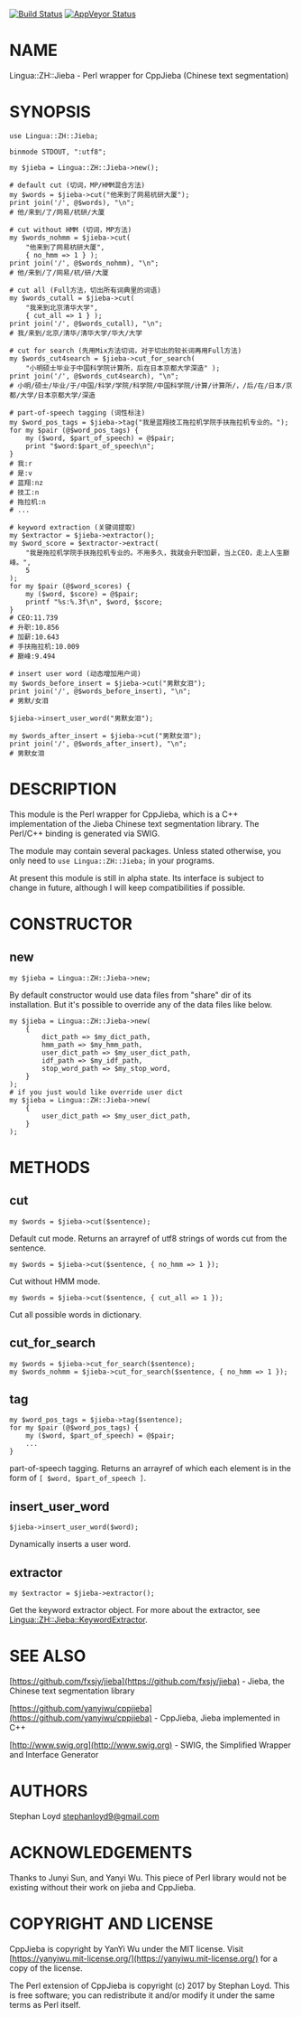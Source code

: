 [![Build Status](https://travis-ci.org/stphnlyd/perl5-jieba.svg?branch=master)](https://travis-ci.org/stphnlyd/perl5-jieba)
[![AppVeyor Status](https://ci.appveyor.com/api/projects/status/github/stphnlyd/perl5-jieba?branch=master&svg=true)](https://ci.appveyor.com/project/stphnlyd/perl5-jieba)

# NAME

Lingua::ZH::Jieba - Perl wrapper for CppJieba (Chinese text segmentation)

# SYNOPSIS

    use Lingua::ZH::Jieba;

    binmode STDOUT, ":utf8";
    
    my $jieba = Lingua::ZH::Jieba->new();

    # default cut (切词，MP/HMM混合方法)
    my $words = $jieba->cut("他来到了网易杭研大厦");
    print join('/', @$words), "\n";
    # 他/来到/了/网易/杭研/大厦

    # cut without HMM (切词，MP方法)
    my $words_nohmm = $jieba->cut(
        "他来到了网易杭研大厦",
        { no_hmm => 1 } );
    print join('/', @$words_nohmm), "\n";
    # 他/来到/了/网易/杭/研/大厦

    # cut all (Full方法，切出所有词典里的词语)
    my $words_cutall = $jieba->cut(
        "我来到北京清华大学",
        { cut_all => 1 } );
    print join('/', @$words_cutall), "\n";
    # 我/来到/北京/清华/清华大学/华大/大学

    # cut for search (先用Mix方法切词，对于切出的较长词再用Full方法)
    my $words_cut4search = $jieba->cut_for_search(
        "小明硕士毕业于中国科学院计算所，后在日本京都大学深造" );
    print join('/', @$words_cut4search), "\n";
    # 小明/硕士/毕业/于/中国/科学/学院/科学院/中国科学院/计算/计算所/，/后/在/日本/京都/大学/日本京都大学/深造

    # part-of-speech tagging (词性标注)
    my $word_pos_tags = $jieba->tag("我是蓝翔技工拖拉机学院手扶拖拉机专业的。");
    for my $pair (@$word_pos_tags) {
        my ($word, $part_of_speech) = @$pair;
        print "$word:$part_of_speech\n";
    }
    # 我:r
    # 是:v
    # 蓝翔:nz
    # 技工:n
    # 拖拉机:n
    # ...

    # keyword extraction (关键词提取)
    my $extractor = $jieba->extractor();
    my $word_score = $extractor->extract(
        "我是拖拉机学院手扶拖拉机专业的。不用多久，我就会升职加薪，当上CEO，走上人生巅峰。",
        5
    );
    for my $pair (@$word_scores) {
        my ($word, $score) = @$pair;
        printf "%s:%.3f\n", $word, $score;
    }
    # CEO:11.739
    # 升职:10.856
    # 加薪:10.643
    # 手扶拖拉机:10.009
    # 巅峰:9.494

    # insert user word (动态增加用户词)
    my $words_before_insert = $jieba->cut("男默女泪");
    print join('/', @$words_before_insert), "\n";
    # 男默/女泪

    $jieba->insert_user_word("男默女泪");

    my $words_after_insert = $jieba->cut("男默女泪");
    print join('/', @$words_after_insert), "\n";
    # 男默女泪

# DESCRIPTION

This module is the Perl wrapper for CppJieba, which is a C++ implementation of
the Jieba Chinese text segmentation library. The Perl/C++ binding is generated
via SWIG. 

The module may contain several packages. Unless stated otherwise, you only
need to `use Lingua::ZH::Jieba;` in your programs.

At present this module is still in alpha state. Its interface is subject to
change in future, although I will keep compatibilities if possible.

# CONSTRUCTOR

## new

    my $jieba = Lingua::ZH::Jieba->new;

By default constructor would use data files from "share" dir of its
installation. But it's possible to override any of the data files like below.

    my $jieba = Lingua::ZH::Jieba->new(
        {
            dict_path => $my_dict_path,
            hmm_path => $my_hmm_path,
            user_dict_path => $my_user_dict_path,
            idf_path => $my_idf_path,
            stop_word_path => $my_stop_word,
        }
    );
    # if you just would like override user dict 
    my $jieba = Lingua::ZH::Jieba->new(
        {
            user_dict_path => $my_user_dict_path,
        }
    );

# METHODS

## cut

    my $words = $jieba->cut($sentence);

Default cut mode. Returns an arrayref of utf8 strings of words cut from
the sentence.

    my $words = $jieba->cut($sentence, { no_hmm => 1 });

Cut without HMM mode.

    my $words = $jieba->cut($sentence, { cut_all => 1 });

Cut all possible words in dictionary.

## cut\_for\_search

    my $words = $jieba->cut_for_search($sentence);
    my $words_nohmm = $jieba->cut_for_search($sentence, { no_hmm => 1 });

## tag

    my $word_pos_tags = $jieba->tag($sentence);
    for my $pair (@$word_pos_tags) {
        my ($word, $part_of_speech) = @$pair;
        ...
    }

part-of-speech tagging. Returns an arrayref of which each element is in
the form of `[ $word, $part_of_speech ]`.

## insert\_user\_word

    $jieba->insert_user_word($word);

Dynamically inserts a user word.

## extractor

    my $extractor = $jieba->extractor();
    

Get the keyword extractor object. For more about the extractor, see
[Lingua::ZH::Jieba::KeywordExtractor](https://metacpan.org/pod/Lingua::ZH::Jieba::KeywordExtractor).

# SEE ALSO

[https://github.com/fxsjy/jieba](https://github.com/fxsjy/jieba) - Jieba, the Chinese text segmentation
library

[https://github.com/yanyiwu/cppjieba](https://github.com/yanyiwu/cppjieba) - CppJieba, Jieba implemented in C++

[http://www.swig.org](http://www.swig.org) - SWIG, the Simplified Wrapper and Interface Generator

# AUTHORS

Stephan Loyd <stephanloyd9@gmail.com>

# ACKNOWLEDGEMENTS

Thanks to Junyi Sun, and Yanyi Wu. This piece of Perl library would not be
existing without their work on jieba and CppJieba. 

# COPYRIGHT AND LICENSE

CppJieba is copyright by YanYi Wu under the MIT license. Visit
[https://yanyiwu.mit-license.org/](https://yanyiwu.mit-license.org/) for a copy of the license.

The Perl extension of CppJieba is copyright (c) 2017 by Stephan Loyd.
This is free software; you can redistribute it and/or modify it under the
same terms as Perl itself.
